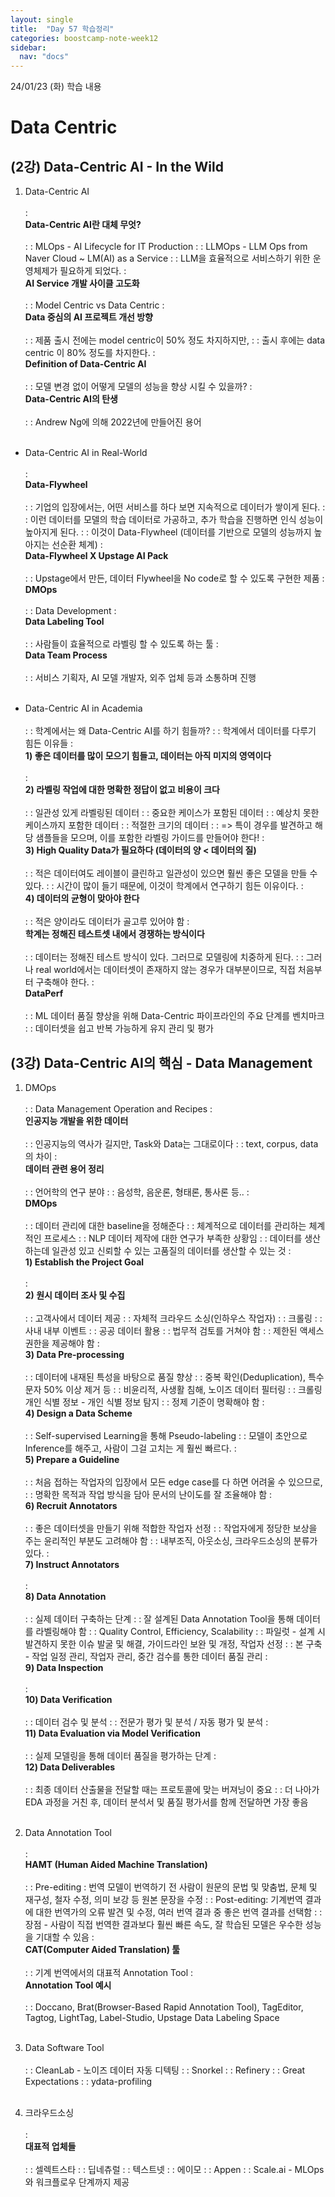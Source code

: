 ```yaml
---
layout: single
title:  "Day 57 학습정리"
categories: boostcamp-note-week12
sidebar:
  nav: "docs"
---
```


24/01/23 (화) 학습 내용

<h1>Data Centric</h1>

<h2>(2강) Data-Centric AI - In the Wild</h2>

1. Data-Centric AI<br><br>
: <br><b>Data-Centric AI란 대체 무엇?</b><br><br>
: : MLOps - AI Lifecycle for IT Production
: : LLMOps - LLM Ops from Naver Cloud ~ LM(AI) as a Service
: : LLM을 효율적으로 서비스하기 위한 운영체제가 필요하게 되었다.
: <br><b>AI Service 개발 사이클 고도화</b><br><br>
: : Model Centric vs Data Centric
: <br><b>Data 중심의 AI 프로젝트 개선 방향</b><br><br>
: : 제품 출시 전에는 model centric이 50% 정도 차지하지만,
: : 출시 후에는 data centric 이 80% 정도를 차지한다.
: <br><b>Definition of Data-Centric AI</b><br><br>
: : 모델 변경 없이 어떻게 모델의 성능을 향상 시킬 수 있을까?
: <br><b>Data-Centric AI의 탄생</b><br><br>
: : Andrew Ng에 의해 2022년에 만들어진 용어
<br><br>

- Data-Centric AI in Real-World<br><br>
: <br><b>Data-Flywheel</b><br><br>
: : 기업의 입장에서는, 어떤 서비스를 하다 보면 지속적으로 데이터가 쌓이게 된다.
: : 이런 데이터를 모델의 학습 데이터로 가공하고, 추가 학습을 진행하면 인식 성능이 높아지게 된다.
: : 이것이 Data-Flywheel (데이터를 기반으로 모델의 성능까지 높아지는 선순환 체계)
: <br><b>Data-Flywheel X Upstage AI Pack</b><br><br>
: : Upstage에서 만든, 데이터 Flywheel을 No code로 할 수 있도록 구현한 제품
: <br><b>DMOps</b><br><br>
: : Data Development
: <br><b>Data Labeling Tool</b><br><br>
: : 사람들이 효율적으로 라벨링 할 수 있도록 하는 툴
: <br><b>Data Team Process</b><br><br>
: : 서비스 기획자, AI 모델 개발자, 외주 업체 등과 소통하며 진행
<br><br>

- Data-Centric AI in Academia<br><br>
: : 학계에서는 왜 Data-Centric AI를 하기 힘들까?
: : 학계에서 데이터를 다루기 힘든 이유들
: <br><b>1) 좋은 데이터를 많이 모으기 힘들고, 데이터는 아직 미지의 영역이다</b><br><br>
: <br><b>2) 라벨링 작업에 대한 명확한 정답이 없고 비용이 크다</b><br><br>
: : 일관성 있게 라벨링된 데이터
: : 중요한 케이스가 포함된 데이터
: : 예상치 못한 케이스까지 포함한 데이터
: : 적절한 크기의 데이터
: : => 특이 경우를 발견하고 해당 샘플들을 모으며, 이를 포함한 라벨링 가이드를 만들어야 한다!
: <br><b>3) High Quality Data가 필요하다 (데이터의 양 < 데이터의 질)</b><br><br>
: : 적은 데이터여도 레이블이 클린하고 일관성이 있으면 훨씬 좋은 모델을 만들 수 있다.
: : 시간이 많이 들기 때문에, 이것이 학계에서 연구하기 힘든 이유이다.
: <br><b>4) 데이터의 균형이 맞아야 한다</b><br><br>
: : 적은 양이라도 데이터가 골고루 있어야 함
: <br><b>학계는 정해진 테스트셋 내에서 경쟁하는 방식이다</b><br><br>
: : 데이터는 정해진 테스트 방식이 있다. 그러므로 모델링에 치중하게 된다.
: : 그러나 real world에서는 데이터셋이 존재하지 않는 경우가 대부분이므로, 직접 처음부터 구축해야 한다.
: <br><b>DataPerf</b><br><br>
: : ML 데이터 품질 향상을 위해 Data-Centric 파이프라인의 주요 단계를 벤치마크
: : 데이터셋을 쉽고 반복 가능하게 유지 관리 및 평가


<h2>(3강) Data-Centric AI의 핵심 - Data Management</h2>

1. DMOps<br><br>
: : Data Management Operation and Recipes
: <br><b>인공지능 개발을 위한 데이터</b><br><br>
: : 인공지능의 역사가 길지만, Task와 Data는 그대로이다
: : text, corpus, data의 차이
: <br><b>데이터 관련 용어 정리</b><br><br>
: : 언어학의 연구 분야
: : 음성학, 음운론, 형태론, 통사론 등.. 
: <br><b>DMOps</b><br><br>
: : 데이터 관리에 대한 baseline을 정해준다
: : 체계적으로 데이터를 관리하는 체계적인 프로세스
: : NLP 데이터 제작에 대한 연구가 부족한 상황임
: : 데이터를 생산하는데 일관성 있고 신뢰할 수 있는 고품질의 데이터를 생산할 수 있는 것
: <br><b>1) Establish the Project Goal</b><br><br>
: <br><b>2) 원시 데이터 조사 및 수집</b><br><br>
: : 고객사에서 데이터 제공
: : 자체적 크라우드 소싱(인하우스 작업자)
: : 크롤링
: : 사내 내부 이벤트
: : 공공 데이터 활용
: : 법무적 검토를 거쳐야 함
: : 제한된 액세스 권한을 제공해야 함
: <br><b>3) Data Pre-processing</b><br><br>
: : 데이터에 내재된 특성을 바탕으로 품질 향상
: : 중복 확인(Deduplication), 특수문자 50% 이상 제거 등
: : 비윤리적, 사생활 침해, 노이즈 데이터 필터링
: : 크롤링 개인 식별 정보 - 개인 식별 정보 탐지
: : 정제 기준이 명확해야 함
: <br><b>4) Design a Data Scheme</b><br><br>
: : Self-supervised Learning을 통해 Pseudo-labeling
: : 모델이 초안으로 Inference를 해주고, 사람이 그걸 고치는 게 훨씬 빠르다.
: <br><b>5) Prepare a Guideline</b><br><br>
: : 처음 접하는 작업자의 입장에서 모든 edge case를 다 하면 어려울 수 있으므로,
: : 명확한 목적과 작업 방식을 담아 문서의 난이도를 잘 조율해야 함
: <br><b>6) Recruit Annotators</b><br><br>
: : 좋은 데이터셋을 만들기 위해 적합한 작업자 선정
: : 작업자에게 정당한 보상을 주는 윤리적인 부분도 고려해야 함
: : 내부조직, 아웃소싱, 크라우드소싱의 분류가 있다.
: <br><b>7) Instruct Annotators</b><br><br>
: <br><b>8) Data Annotation</b><br><br>
: : 실제 데이터 구축하는 단계
: : 잘 설계된 Data Annotation Tool을 통해 데이터를 라벨링해야 함
: : Quality Control, Efficiency, Scalability
: : 파일럿 - 설계 시 발견하지 못한 이슈 발굴 및 해결, 가이드라인 보완 및 개정, 작업자 선정
: : 본 구축 - 작업 일정 관리, 작업자 관리, 중간 검수를 통한 데이터 품질 관리
: <br><b>9) Data Inspection</b><br><br>
: <br><b>10) Data Verification</b><br><br>
: : 데이터 검수 및 분석
: : 전문가 평가 및 분석 / 자동 평가 및 분석
: <br><b>11) Data Evaluation via Model Verification</b><br><br>
: : 실제 모델링을 통해 데이터 품질을 평가하는 단계
: <br><b>12) Data Deliverables</b><br><br>
: : 최종 데이터 산출물을 전달할 때는 프로토콜에 맞는 버져닝이 중요
: : 더 나아가 EDA 과정을 거친 후, 데이터 분석서 및 품질 평가서를 함께 전달하면 가장 좋음
<br><br>

2. Data Annotation Tool<br><br>
: <br><b>HAMT (Human Aided Machine Translation)</b><br><br>
: : Pre-editing : 번역 모델이 번역하기 전 사람이 원문의 문법 및 맞춤법, 문체 및 재구성, 철자 수정, 의미 보강 등 원본 문장을 수정
: : Post-editing: 기계번역 결과에 대한 번역가의 오류 발견 및 수정, 여러 번역 결과 중 좋은 번역 결과를 선택함
: : 장점 - 사람이 직접 번역한 결과보다 훨씬 빠른 속도, 잘 학습된 모델은 우수한 성능을 기대할 수 있음
: <br><b>CAT(Computer Aided Translation) 툴</b><br><br>
: : 기계 번역에서의 대표적 Annotation Tool
: <br><b>Annotation Tool 예시</b><br><br>
: : Doccano, Brat(Browser-Based Rapid Annotation Tool), TagEditor, Tagtog, LightTag, Label-Studio, Upstage Data Labeling Space
<br><br>

3. Data Software Tool<br><br>
: : CleanLab - 노이즈 데이터 자동 디텍팅
: : Snorkel
: : Refinery
: : Great Expectations
: : ydata-profiling
<br><br>

4. 크라우드소싱<br><br>
: <br><b>대표적 업체들</b><br><br>
: : 셀렉트스타
: : 딥네츄럴
: : 텍스트넷
: : 에이모
: : Appen
: : Scale.ai - MLOps와 워크플로우 단계까지 제공
